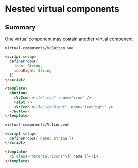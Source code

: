 # Nested virtual components

## Summary

One virtual component may contain another virtual component

```html
virtual-components/VcButton.vue

<script setup>
  defineProps({
    icon: String,
    iconRight: String
  })
</script>

<template>
  <button>
    <VcIcon v-if="icon" :name="icon" />
    <slot />
    <VcIcon v-if="iconRight" :name="iconRight" />
  </button>
</template>
```

```html
virtual-components/VcIcon.vue

<script setup>
  defineProps({ name: String })
</script>

<template>
  <i class="material-icons">{{ name }}</i>
</template>
```